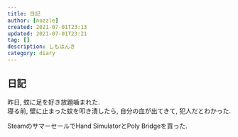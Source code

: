 ```yaml
---
title: 日記
author: [nozzle]
created: 2021-07-01T23:13
updated: 2021-07-01T23:21
tag: []
description: しもはんき
category: diary
---
```


## 日記
昨日, 蚊に足を好き放題噛まれた.  
寝る前, 壁に止まった蚊を叩き潰したら, 自分の血が出てきて, 犯人だとわかった.  

SteamのサマーセールでHand SimulatorとPoly Bridgeを買った.  
